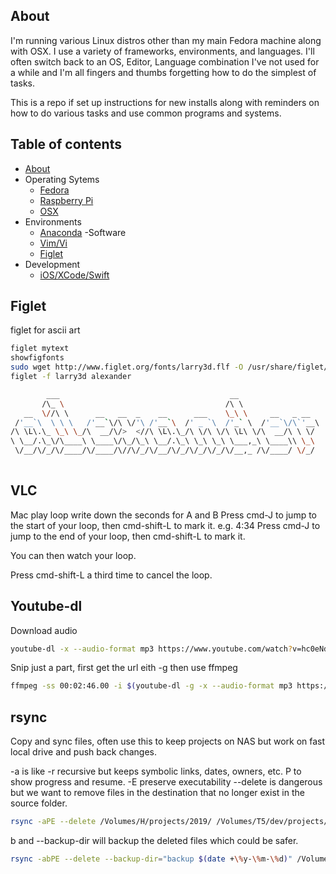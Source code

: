 
## About
I'm running various Linux distros other than my main Fedora machine along with OSX. I use a variety of frameworks, environments, and languages. I'll often switch back to an OS, Editor, Language combination I've not used for a while and I'm all fingers and thumbs forgetting how to do the simplest of tasks.

This is a repo if set up instructions for new installs along with reminders on how to do various tasks and use common programs and systems.


## Table of contents

- [About](#about)
- Operating Sytems
  - [Fedora](fedora.md)
  - [Raspberry Pi](rpi.md)
  - [OSX](osx.md)
- Environments
  - [Anaconda](anaconda.md)
-Software
  - [Vim/Vi](vim.md)
  - [Figlet](#figlet)
- Development
  - [iOS/XCode/Swift](iosdev.md)
  
## Figlet
figlet for ascii art  
```sh
figlet mytext  
showfigfonts  
sudo wget http://www.figlet.org/fonts/larry3d.flf -O /usr/share/figlet/larry3d.flf  
figlet -f larry3d alexander  

        ___                                      __                    
       /\_ \                                    /\ \                   
   __  \//\ \      __   __  _    __      ___    \_\ \     __   _ __    
 /'__`\  \ \ \   /'__`\/\ \/'\ /'__`\  /' _ `\  /'_` \  /'__`\/\`'__\  
/\ \L\.\_ \_\ \_/\  __/\/>  <//\ \L\.\_/\ \/\ \/\ \L\ \/\  __/\ \ \/   
\ \__/.\_\/\____\ \____\/\_/\_\ \__/.\_\ \_\ \_\ \___,_\ \____\\ \_\   
 \/__/\/_/\/____/\/____/\//\/_/\/__/\/_/\/_/\/_/\/__,_ /\/____/ \/_/   
                                                                       
```

## VLC
Mac play loop write down the seconds for A and B
Press cmd-J to jump to the start of your loop, then cmd-shift-L to mark it. e.g. 4:34
Press cmd-J to jump to the end of your loop, then cmd-shift-L to mark it.

You can then watch your loop.

Press cmd-shift-L a third time to cancel the loop.

## Youtube-dl

Download audio

```bash
youtube-dl -x --audio-format mp3 https://www.youtube.com/watch?v=hc0eNdAAmqY
```

Snip just a part, first get the url eith -g then use ffmpeg

```bash
ffmpeg -ss 00:02:46.00 -i $(youtube-dl -g -x --audio-format mp3 https://www.youtube.com/watch?v=hc0eNdAAmqY) -t 00:00:42.00 mySong.mp3
```

## rsync

Copy and sync files, often use this to keep projects on NAS but work on fast local drive and push back changes.

-a is like -r recursive but keeps symbolic links, dates, owners, etc. P to show progress and resume. 
-E preserve executability
--delete is dangerous but we want to remove files in the destination that no longer exist in the source folder.

```bash
rsync -aPE --delete /Volumes/H/projects/2019/ /Volumes/T5/dev/projects/2019
```
b and --backup-dir will backup the deleted files which could be safer.

```bash
rsync -abPE --delete --backup-dir="backup $(date +\%y-\%m-\%d)" /Volumes/H/projects/2019/ /Volumes/T5/dev/projects/2019
```
